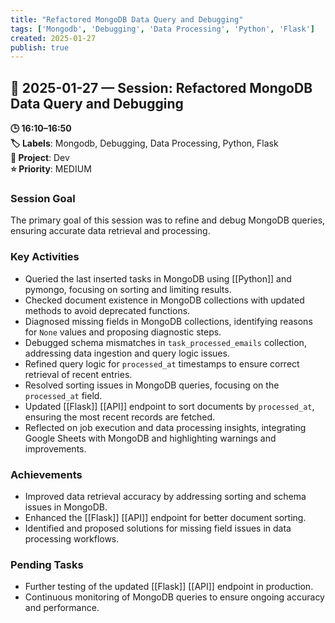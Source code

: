 ```yaml
---
title: "Refactored MongoDB Data Query and Debugging"
tags: ['Mongodb', 'Debugging', 'Data Processing', 'Python', 'Flask']
created: 2025-01-27
publish: true
---
```


## 📅 2025-01-27 — Session: Refactored MongoDB Data Query and Debugging

**🕒 16:10–16:50**  
**🏷️ Labels**: Mongodb, Debugging, Data Processing, Python, Flask  
**📂 Project**: Dev  
**⭐ Priority**: MEDIUM  


### Session Goal
The primary goal of this session was to refine and debug MongoDB queries, ensuring accurate data retrieval and processing.

### Key Activities
- Queried the last inserted tasks in MongoDB using [[Python]] and pymongo, focusing on sorting and limiting results.
- Checked document existence in MongoDB collections with updated methods to avoid deprecated functions.
- Diagnosed missing fields in MongoDB collections, identifying reasons for `None` values and proposing diagnostic steps.
- Debugged schema mismatches in `task_processed_emails` collection, addressing data ingestion and query logic issues.
- Refined query logic for `processed_at` timestamps to ensure correct retrieval of recent entries.
- Resolved sorting issues in MongoDB queries, focusing on the `processed_at` field.
- Updated [[Flask]] [[API]] endpoint to sort documents by `processed_at`, ensuring the most recent records are fetched.
- Reflected on job execution and data processing insights, integrating Google Sheets with MongoDB and highlighting warnings and improvements.

### Achievements
- Improved data retrieval accuracy by addressing sorting and schema issues in MongoDB.
- Enhanced the [[Flask]] [[API]] endpoint for better document sorting.
- Identified and proposed solutions for missing field issues in data processing workflows.

### Pending Tasks
- Further testing of the updated [[Flask]] [[API]] endpoint in production.
- Continuous monitoring of MongoDB queries to ensure ongoing accuracy and performance.
